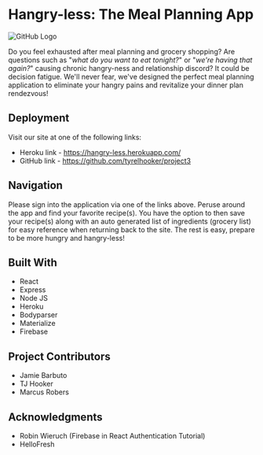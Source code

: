 # Hangry-less: The Meal Planning App

![GitHub Logo](http://4.bp.blogspot.com/-tIQBhqNrqGg/UTDTTnivbBI/AAAAAAAACJE/gfTt1tAT9zY/s1600/freaking+hungry.gif)

Do you feel exhausted after meal planning and grocery shopping? Are questions such as "*what do you want to eat tonight?*" or "*we're having that again?*" causing chronic hangry-ness and relationship discord? It could be decision fatigue. We'll never fear, we've designed the perfect meal planning application to eliminate your hangry pains and revitalize your dinner plan rendezvous!

## Deployment

Visit our site at one of the following links:

* Heroku link  - https://hangry-less.herokuapp.com/ 
* GitHub link -  https://github.com/tyrelhooker/project3


## Navigation
Please sign into the application via one of the links above. Peruse around the app and find your
favorite recipe(s). You have the option to then save your recipe(s) along with an auto generated list of ingredients (grocery list) for easy reference when returning back to the site. The rest is easy, prepare to be more hungry and hangry-less! 


## Built With
 * React
 * Express
 * Node JS
 * Heroku
 * Bodyparser
 * Materialize
 * Firebase
 

 ## Project Contributors
 
 * Jamie Barbuto
 * TJ Hooker
 * Marcus Robers


 ## Acknowledgments
 
 * Robin Wieruch (Firebase in React Authentication Tutorial)
 * HelloFresh
